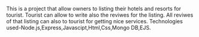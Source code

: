 This is a project that allow owners to listing their  hotels and resorts for tourist.
Tourist can allow to write also the reviwes for the listing.
All reviwes of that listing can also to tourist for getting nice services.
Technologies used-Node.js,Express,Javascipt,Html,Css,Mongo DB,EJS.
